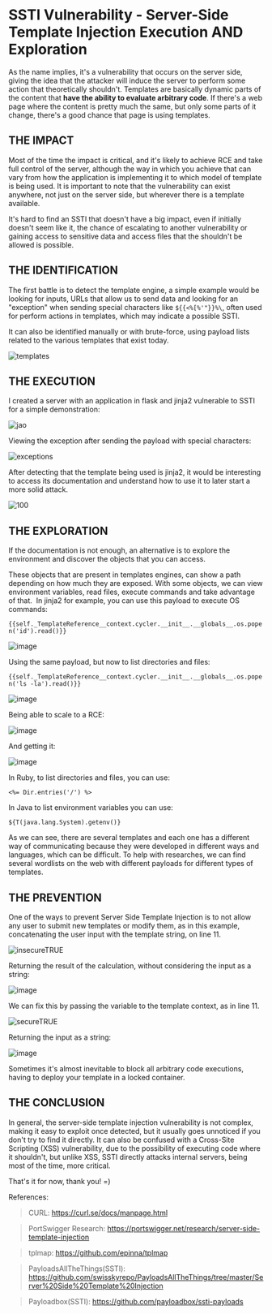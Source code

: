 
# SSTI Vulnerability - Server-Side Template Injection Execution AND Exploration

As the name implies, it's a vulnerability that occurs on the server side, giving the idea that the attacker will induce the server to perform some action that theoretically shouldn't. Templates are basically dynamic parts of the content that **have the ability to evaluate arbitrary code**. If there's a web page where the content is pretty much the same, but only some parts of it change, there's a good chance that page is using templates.


## **THE IMPACT**

Most of the time the impact is critical, and it's likely to achieve RCE and take full control of the server, although the way in which you achieve that can vary from how the application is implementing it to which model of template is being used. It is important to note that the vulnerability can exist anywhere, not just on the server side, but wherever there is a template available.

It's hard to find an SSTI that doesn't have a big impact, even if initially doesn't seem like it, the chance of escalating to another vulnerability or gaining access to sensitive data and access files that the shouldn't be allowed is possible.


## **THE IDENTIFICATION**

The first battle is to detect the template engine, a simple example would be looking for inputs, URLs that allow us to send data and looking for an "exception" when sending special characters like `${{<%[%'"}}%\`, often used for perform actions in templates, which may indicate a possible SSTI.

It can also be identified manually or with brute-force, using payload lists related to the various templates that exist today.

![templates](https://user-images.githubusercontent.com/66689576/180703700-6ff138ae-5581-48df-8449-b1764c51e066.png)

## **THE EXECUTION**

I created a server with an application in flask and jinja2 vulnerable to SSTI for a simple demonstration:

![jao](https://user-images.githubusercontent.com/66689576/180695563-12d6c548-63ac-46b0-b184-e7f3e1cd511f.png)

Viewing the exception after sending the payload with special characters:

![exceptions](https://user-images.githubusercontent.com/66689576/180695573-afa09e2a-3dec-47e5-8dbf-2594ee1955d4.png)

After detecting that the template being used is jinja2, it would be interesting to access its documentation and understand how to use it to later start a more solid attack.

![100](https://user-images.githubusercontent.com/66689576/180695595-66f01230-8349-4580-a5ce-af518581ac4d.png)

## **THE EXPLORATION**

If the documentation is not enough, an alternative is to explore the environment and discover the objects that you can access.

These objects that are present in templates engines, can show a path depending on how much they are exposed. With some objects, we can view environment variables, read files, execute commands and take advantage of that. 
In jinja2 for example, you can use this payload to execute OS commands:

`{{self._TemplateReference__context.cycler.__init__.__globals__.os.popen('id').read()}}`

![image](https://user-images.githubusercontent.com/66689576/185704839-f35e2872-deb1-4f2a-8a0d-1f0ced54e311.png)

Using the same payload, but now to list directories and files:

`{{self._TemplateReference__context.cycler.__init__.__globals__.os.popen('ls -la').read()}}`

![image](https://user-images.githubusercontent.com/66689576/185705090-d7274497-cdfd-4a6e-90fb-10b39f9810d8.png)

Being able to scale to a RCE:

![image](https://user-images.githubusercontent.com/66689576/185705134-e633964b-90b6-479a-9dbe-200ddaaa98c7.png)

And getting it:

![image](https://user-images.githubusercontent.com/66689576/185705156-bc96d9d5-7366-4257-96ef-f1164b9868ab.png)

In Ruby, to list directories and files, you can use:

    <%= Dir.entries('/') %>

In Java to list environment variables you can use:

    ${T(java.lang.System).getenv()}

As we can see, there are several templates and each one has a different way of communicating because they were developed in different ways and languages, which can be difficult. To help with researches, we can find several wordlists on the web with different payloads for different types of templates.

## **THE PREVENTION**

One of the ways to prevent Server Side Template Injection is to not allow any user to submit new templates or modify them, as in this example, concatenating the user input with the template string, on line 11.

![insecureTRUE](https://user-images.githubusercontent.com/66689576/180862782-e4e1084e-3403-423b-8f85-efce5bbeaccd.png)

Returning the result of the calculation, without considering the input as a string:

![image](https://user-images.githubusercontent.com/66689576/185705229-52d30fa2-8248-4989-be7a-01b82743a7e5.png)

We can fix this by passing the variable to the template context, as in line 11.

![secureTRUE](https://user-images.githubusercontent.com/66689576/180862800-7c9e6caa-7fb4-4829-ab6d-64f941e959d4.png)

Returning the input as a string:

![image](https://user-images.githubusercontent.com/66689576/185705346-90356069-ffac-4019-8fa9-477e36208409.png)

Sometimes it's almost inevitable to block all arbitrary code executions, having to deploy your template in a locked container.

## **THE CONCLUSION**

In general, the server-side template injection vulnerability is not complex, making it easy to exploit once detected, but it usually goes unnoticed if you don't try to find it directly. It can also be confused with a Cross-Site Scripting (XSS) vulnerability, due to the possibility of executing code where it shouldn't, but unlike XSS, SSTI directly attacks internal servers, being most of the time, more critical.

That's it for now, thank you! =)

References:
>CURL: https://curl.se/docs/manpage.html

>PortSwigger Research: https://portswigger.net/research/server-side-template-injection

>tplmap: https://github.com/epinna/tplmap

>PayloadsAllTheThings(SSTI): https://github.com/swisskyrepo/PayloadsAllTheThings/tree/master/Server%20Side%20Template%20Injection

>Payloadbox(SSTI): https://github.com/payloadbox/ssti-payloads
